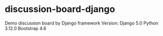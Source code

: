 # discussion-board-django
Demo discussion board by Django framework
Version:
Django 5.0
Python 3.12.0
Bootstrap 4.6
